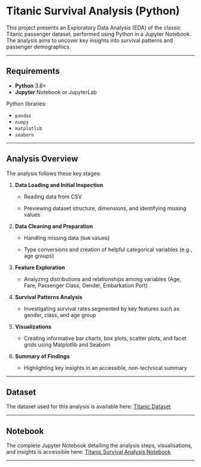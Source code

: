 # Titanic Survival Analysis (Python)

This project presents an Exploratory Data Analysis (EDA) of the classic Titanic passenger dataset, performed using Python in a Jupyter Notebook. The analysis aims to uncover key insights into survival patterns and passenger demographics.



---

## Requirements

- **Python** 3.8+
- **Jupyter** Notebook or JupyterLab

Python libraries:
- `pandas`
- `numpy`
- `matplotlib`
- `seaborn`




---

## Analysis Overview

The analysis follows these key stages:

1.  **Data Loading and Initial Inspection**
    
    -   Reading data from CSV
        
    -   Previewing dataset structure, dimensions, and identifying missing values
        
2.  **Data Cleaning and Preparation**
    
    -   Handling missing data (`NaN` values)
        
    -   Type conversions and creation of helpful categorical variables (e.g., age groups)
        
3.  **Feature Exploration**
    
    -   Analyzing distributions and relationships among variables (Age, Fare, Passenger Class, Gender, Embarkation Port)
        
4.  **Survival Patterns Analysis**
    
    -   Investigating survival rates segmented by key features such as gender, class, and age group
        
5.  **Visualizations**
    
    -   Creating informative bar charts, box plots, scatter plots, and facet grids using Matplotlib and Seaborn
        
6.  **Summary of Findings**
    
    -   Highlighting key insights in an accessible, non-technical summary
---

## Dataset

The dataset used for this analysis is available here: [Titanic Dataset](https://github.com/zaraanry/mini_project/blob/main/Titanic%20Survival%20Analysis%20(Python)/titanic3.csv)

----------

## Notebook

The complete Jupyter Notebook detailing the analysis steps, visualisations, and insights is accessible here: [Titanic Survival Analysis Notebook](https://github.com/zaraanry/mini_project/blob/main/Titanic%20Survival%20Analysis%20(Python)/titanic.ipynb)

----------



